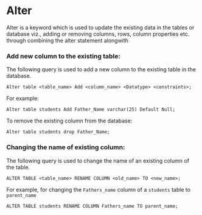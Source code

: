 # Alter
Alter is a keyword which is used to update the existing data in the tables or database viz., adding or removing columns, rows, column properties etc. through combining the alter statement alongwith 

### Add new column to the existing table:
The following query is used to add a new column to the existing table in the database.
```
Alter table <table_name> Add <column_name> <Datatype> <constraints>;
```
For example:
```
Alter table students Add Father_Name varchar(25) Default Null;
```
To remove the existing column from the database:
```
Alter table students drop Father_Name;
```

### Changing the name of existing column:
The following query is used to change the name of an existing column of the table.
```
ALTER TABLE <table_name> RENAME COLUMN <old_name> TO <new_name>;
```
For example, for changing the `Fathers_name` column of a `students` table to `parent_name`
```
ALTER TABLE students RENAME COLUMN Fathers_name TO parent_name;
``` 